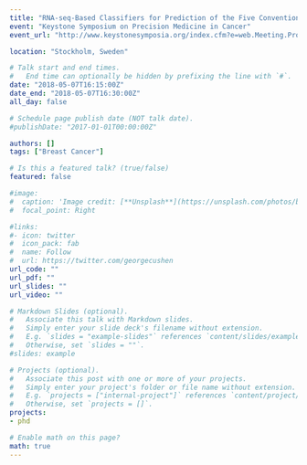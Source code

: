 ```yaml
---
title: "RNA-seq-Based Classifiers for Prediction of the Five Conventional Breast Cancer Biomarkers in the Population-Based Multicenter SCAN-B Study"
event: "Keystone Symposium on Precision Medicine in Cancer"
event_url: "http://www.keystonesymposia.org/index.cfm?e=web.Meeting.Program&meetingid=1520"

location: "Stockholm, Sweden"

# Talk start and end times.
#   End time can optionally be hidden by prefixing the line with `#`.
date: "2018-05-07T16:15:00Z"
date_end: "2018-05-07T16:30:00Z"
all_day: false

# Schedule page publish date (NOT talk date).
#publishDate: "2017-01-01T00:00:00Z"

authors: []
tags: ["Breast Cancer"]

# Is this a featured talk? (true/false)
featured: false

#image:
#  caption: 'Image credit: [**Unsplash**](https://unsplash.com/photos/bzdhc5b3Bxs)'
#  focal_point: Right

#links:
#- icon: twitter
#  icon_pack: fab
#  name: Follow
#  url: https://twitter.com/georgecushen
url_code: ""
url_pdf: ""
url_slides: ""
url_video: ""

# Markdown Slides (optional).
#   Associate this talk with Markdown slides.
#   Simply enter your slide deck's filename without extension.
#   E.g. `slides = "example-slides"` references `content/slides/example-slides.md`.
#   Otherwise, set `slides = ""`.
#slides: example

# Projects (optional).
#   Associate this post with one or more of your projects.
#   Simply enter your project's folder or file name without extension.
#   E.g. `projects = ["internal-project"]` references `content/project/deep-learning/index.md`.
#   Otherwise, set `projects = []`.
projects:
- phd

# Enable math on this page?
math: true
---
```

